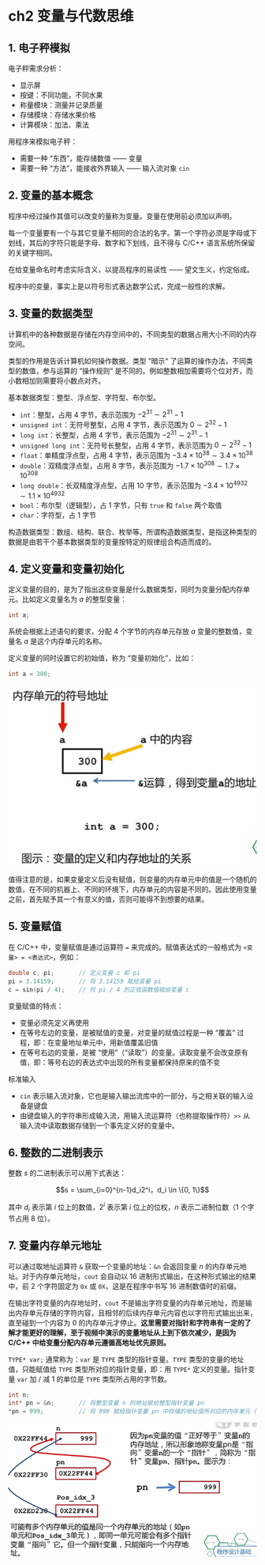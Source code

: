 # ch2 变量与代数思维

## 1. 电子秤模拟

电子秤需求分析：

- 显示屏
- 按键：不同功能，不同水果
- 称量模块：测量并记录质量
- 存储模块：存储水果价格
- 计算模块：加法、乘法

用程序来模拟电子秤：

- 需要一种 “东西”，能存储数值 —— 变量
- 需要一种 “方法”，能接收外界输入 —— 输入流对象 `cin`

## 2. 变量的基本概念

程序中经过操作其值可以改变的量称为变量。变量在使用前必须加以声明。

每一个变量要有一个与其它变量不相同的合法的名字。第一个字符必须是字母或下划线，其后的字符只能是字母、数字和下划线，且不得与 C/C++ 语言系统所保留的关键字相同。

在给变量命名时考虑实际含义，以提高程序的易读性 —— 望文生义，约定俗成。

程序中的变量，事实上是以符号形式表达数学公式，完成一般性的求解。

## 3. 变量的数据类型

计算机中的各种数据是存储在内存空间中的，不同类型的数据占用大小不同的内存空间。

类型的作用是告诉计算机如何操作数据。类型 ”暗示“ 了运算的操作办法，不同类型的数值，参与运算的 ”操作规则“ 是不同的。例如整数相加需要将个位对齐，而小数相加则需要将小数点对齐。

基本数据类型：整型、浮点型、字符型、布尔型。

- `int`：整型，占用 $4$ 字节，表示范围为 $-2^{31} \sim 2^{31}-1$
- `unsigned int`：无符号整型，占用 $4$ 字节，表示范围为 $0 \sim 2^{32}-1$
- `long int`：长整型，占用 $4$ 字节，表示范围为 $-2^{31} \sim 2^{31}-1$
- `unsigned long int`：无符号长整型，占用 $4$ 字节，表示范围为 $0 \sim 2^{32}-1$
- `float`：单精度浮点型，占用 $4$ 字节，表示范围为 $-3.4 \times 10^{38} \sim 3.4 \times 10^{38}$
- `double`：双精度浮点型，占用 $8$ 字节，表示范围为 $-1.7 \times 10^{308} \sim 1.7 \times 10^{308}$
- `long double`：长双精度浮点型，占用 $10$ 字节，表示范围为 $-3.4 \times 10^{4932} \sim 1.1 \times 10^{4932}$
- `bool`：布尔型（逻辑型），占 $1$ 字节，只有 `true` 和 `false` 两个取值
- `char`：字符型，占 $1$ 字节

构造数据类型：数组、结构、联合、枚举等。所谓构造数据类型，是指这种类型的数据是由若干个基本数据类型的变量按特定的规律组合构造而成的。

## 4. 定义变量和变量初始化

定义变量的目的，是为了指出这些变量是什么数据类型，同时为变量分配内存单元。比如定义变量名为 $a$ 的整型变量：

```cpp
int a;
```

系统会根据上述语句的要求，分配 $4$ 个字节的内存单元存放 $a$ 变量的整数值，变量名 $a$ 是这个内存单元的名称。

定义变量的同时设置它的初始值，称为 “变量初始化”，比如：

```cpp
int a = 300;
```

![变量](img/变量.png)

值得注意的是，如果变量定义后没有赋值，则变量的内存单元中的值是一个随机的数值，在不同的机器上、不同的环境下，内存单元的内容是不同的。因此使用变量之前，首先赋予其一个有意义的值，否则可能得不到想要的结果。

## 5. 变量赋值

在 C/C++ 中，变量赋值是通过运算符 `=` 来完成的。赋值表达式的一般格式为 `<变量> = <表达式>`，例如：

```cpp
double c, pi;		// 定义变量 c 和 pi
pi = 3.14159;		// 将 3.14159 赋给变量 pi
c = sin(pi / 4);	// 将 pi / 4 的正弦函数值赋给变量 c
```

变量赋值的特点：

- 变量必须先定义再使用
- 在等号左边的变量，是被赋值的变量，对变量的赋值过程是一种 “覆盖” 过程，即：在变量地址单元中，用新值覆盖旧值
- 在等号右边的变量，是被 “使用”（“读取”）的变量。读取变量不会改变原有值，即：等号右边的表达式中出现的所有变量都保持原来的值不变

标准输入

- `cin` 表示输入流对象，它也是输入输出流库中的一部分，与之相关联的输入设备是键盘
- 由键盘输入的字符串形成输入流，用输入流运算符（也称提取操作符）`>>` 从输入流中读取数据存储到一个事先定义好的变量中。

## 6. 整数的二进制表示

整数 $s$ 的二进制表示可以用下式表达：

$$s = \sum_{i=0}^{n-1}d_i2^i，d_i \in \{0, 1\}$$

 其中 $d_i$ 表示第 $i$ 位上的数值，$2^i$ 表示第 $i$ 位上的位权，$n$ 表示二进制位数（$1$ 个字节占用 $8$ 位）。

## 7. 变量内存单元地址

可以通过取地址运算符 `&` 获取一个变量的地址：`&n` 会返回变量 $n$ 的内存单元地址。对于内存单元地址，`cout` 会自动以 $16$ 进制形式输出，在这种形式输出的结果中，前 $2$ 个字符固定为 `0x` 或 `0X`，这是在程序中书写 $16$ 进制数值时的前缀。

在输出字符变量的内存地址时，`cout` 不是输出字符变量的内存单元地址，而是输出内存单元存储的字符内容，且相邻的后续内存单元内容也以字符形式输出出来，直至碰到一个内容为 $0$ 的内存单元才停止。**这里需要对指针和字符串有一定的了解才能更好的理解，至于视频中演示的变量地址从上到下依次减少，是因为 C/C++ 中给变量分配内存单元遵循高地址优先原则。**

`TYPE* var;` 通常称为：`var` 是 `TYPE` 类型的指针变量。`TYPE` 类型的变量的地址值，只能赋值给 `TYPE` 类型所对应的指针变量，即：用 `TYPE*` 定义的变量。指针变量 `var` 加 / 减 $1$ 的单位是 `TYPE` 类型所占用的字节数。

```cpp
int n;
int* pn = &n;		// 将整型变量 n 的地址赋给整型指针变量 pn
*pn = 999;			// 将 999 赋给指针变量 pn 中存储的地址值所对应的内存单元（相当于 n = 999）
```

![指针](img/%E6%8C%87%E9%92%88.png)